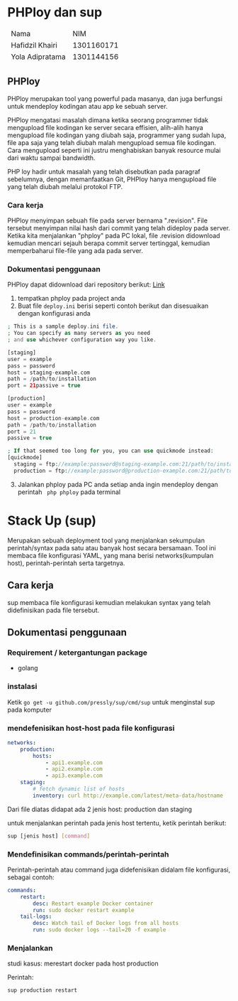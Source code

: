# PHPloy dan sup

<Table>
<thead>
<tr>
<td>
Nama
</td>
<td>
NIM
</td>
</tr>
<thead>

<tr>
<td>
Hafidzil Khairi
</td>
<td>
1301160171
</td>
</tr>
<tr>
<td>
Yola Adipratama
</td>
<td>
1301144156
</td>
</tr>

</Table>

## PHPloy
PHPloy merupakan tool yang powerful pada masanya, dan juga berfungsi untuk mendeploy kodingan atau app ke sebuah server.

PHPloy mengatasi masalah dimana ketika seorang programmer tidak mengupload file kodingan ke server secara effisien, alih-alih hanya mengupload file kodingan yang diubah saja, programmer yang sudah lupa, file apa saja yang telah diubah malah mengupload semua file kodingan. Cara mengupload seperti ini justru menghabiskan banyak resource mulai dari waktu sampai bandwidth.

PHP loy hadir untuk masalah yang telah disebutkan pada paragraf sebelumnya, dengan memanfaatkan Git, PHPloy hanya mengupload file yang telah diubah melalui protokol FTP.

### Cara kerja
PHPloy menyimpan sebuah file pada server bernama ".revision". File tersebut menyimpan nilai hash dari commit yang telah dideploy pada server. Ketika kita menjalankan "phploy" pada PC lokal, file .revision didownload kemudian mencari sejauh berapa commit server tertinggal, kemudian memperbaharui file-file yang ada pada server.

### Dokumentasi penggunaan

PHPloy dapat didownload dari repository berikut:
<a href="https://github.com/banago/PHPloy">Link</a>

1. tempatkan phploy pada project anda
2. Buat file ``` deploy.ini ``` berisi seperti contoh berikut dan disesuaikan dengan konfigurasi anda
```php
; This is a sample deploy.ini file.
; You can specify as many servers as you need
; and use whichever configuration way you like.

[staging]
user = example
pass = password
host = staging-example.com
path = /path/to/installation
port = 21passive = true

[production]
user = example
pass = password
host = production-example.com
path = /path/to/installation
port = 21
passive = true

; If that seemed too long for you, you can use quickmode instead:
[quickmode]
  staging = ftp://example:password@staging-example.com:21/path/to/installation
  production = ftp://example:password@production-example.com:21/path/to/installation
```
3. Jalankan phploy pada PC anda setiap anda ingin mendeploy dengan perintah ``` php phploy``` pada terminal


# Stack Up (sup)

Merupakan sebuah deployment tool yang menjalankan sekumpulan perintah/syntax pada satu atau banyak host secara bersamaan. Tool ini membaca file konfigurasi YAML, yang mana berisi networks(kumpulan host), perintah-perintah serta targetnya.

## Cara kerja

sup membaca file konfigurasi kemudian melakukan syntax yang telah didefinisikan pada file tersebut.

## Dokumentasi penggunaan

### Requirement / ketergantungan package

- golang

### instalasi
Ketik ``` go get -u github.com/pressly/sup/cmd/sup ``` untuk menginstal sup pada komputer

### mendefenisikan host-host pada file konfigurasi

```yaml
networks:
    production:
        hosts:
            - api1.example.com
            - api2.example.com
            - api3.example.com
    staging:
        # fetch dynamic list of hosts
        inventory: curl http://example.com/latest/meta-data/hostname
```
Dari file diatas didapat ada 2 jenis host: production dan staging

untuk menjalankan perintah pada jenis host tertentu, ketik perintah berikut:
```bash
sup [jenis host] [command]
```

### Mendefinisikan commands/perintah-perintah

Perintah-perintah atau command juga didefenisikan didalam file konfigurasi, sebagai contoh:

```YAML
commands:
    restart:
        desc: Restart example Docker container
        run: sudo docker restart example
    tail-logs:
        desc: Watch tail of Docker logs from all hosts
        run: sudo docker logs --tail=20 -f example
```

### Menjalankan

studi kasus: merestart docker pada host production

Perintah:
```bash
sup production restart
```
